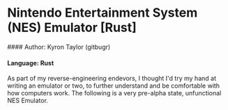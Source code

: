 Nintendo Entertainment System (NES) Emulator [Rust]
===
#### Author: Kyron Taylor (gitbugr)
#### Language: Rust

As part of my reverse-engineering endevors, I thought I'd try my hand at writing an emulator or two, to further understand and be comfortable with how computers work. The following is a very pre-alpha state, unfunctional NES Emulator.

